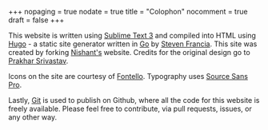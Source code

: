 +++
nopaging = true
nodate = true
title = "Colophon"
nocomment = true
draft = false
+++

This website is written using [Sublime Text 3](https://www.sublimetext.com/)
and compiled into HTML using [Hugo](http://gohugo.io) - a static site generator
written in [Go](https://golang.org/) by [Steven Francia](http://spf13.com/).
This site was created by forking [Nishant's](http://nishanttotla.com/) website.
Credits for the original design go to [Prakhar Srivastav](http://prakhar.me).

Icons on the site are courtesy of [Fontello](http://fontello.com/). Typography
uses [Source Sans Pro](https://github.com/adobe-fonts/source-sans-pro).

Lastly, [Git](http://git-scm.com/) is used to publish on Github, where all the
code for this website is freely available. Please feel
free to contribute, via pull requests, issues, or any other way.
